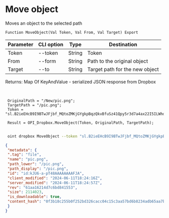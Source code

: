 ﻿---
sidebar_position: 9
---

# Move object
 Moves an object to the selected path



`Function MoveObject(Val Token, Val From, Val Target) Export`

 | Parameter | CLI option | Type | Destination |
 |-|-|-|-|
 | Token | --token | String | Token |
 | From | --form | String | Path to the original object |
 | Target | --to | String | Target path for the new object |

 
 Returns: Map Of KeyAndValue - serialized JSON response from Dropbox

<br/>




```bsl title="Code example"
 OriginalPath = "/New/pic.png";
 TargetPath = "/pic.png";
 Token = "sl.B2ieEHcB9I9BTwJFjbf_MQtoZMKjGYgkpBqzQkvBfuSz41Qpy5r3d7a4ax22I5ILWhd9KLbN5L...";
 
 Result = OPI_Dropbox.MoveObject(Token, OriginalPath, TargetPath);
```
	


```sh title="CLI command example"
 
 oint dropbox MoveObject --token "sl.B2ieEHcB9I9BTwJFjbf_MQtoZMKjGYgkpBqzQkvBfuSz41Qpy5r3d7a4ax22I5ILWhd9KLbN5L..." --form %form% --to %to%

```

```json title="Result"
{
 "metadata": {
 ".tag": "file",
 "name": "pic.png",
 "path_lower": "/pic.png",
 "path_display": "/pic.png",
 "id": "id:kJU6-a-pT48AAAAAAAAFJA",
 "client_modified": "2024-06-11T18:24:16Z",
 "server_modified": "2024-06-11T18:24:57Z",
 "rev": "61aa16214d7c6bd841553",
 "size": 2114023,
 "is_downloadable": true,
 "content_hash": "0f3b18c255b0f252bd326cacc04c15c3aa57bd6b8234adb65aa7bb2987a65492"
 }
}
```

